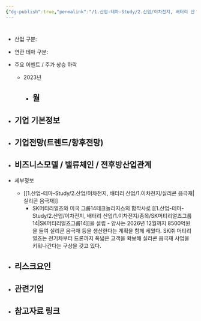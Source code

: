 ```yaml
---
{"dg-publish":true,"permalink":"/1.산업-테마-Study/2.산업/이차전지, 배터리 산업/1.이차전지/종목/SK머티리얼즈/","created":"2024-11-20T21:02:27.568+09:00","updated":"2025-06-03T20:07:21.282+09:00"}
---
```


#

- 산업 구분:


- 연관 테마 구분: 



- 주요 이벤트  /  주가 상승 하락
	- 2023년
		- 월
			- 




- 기업 기본정보
	- 





 - 기업전망(트렌드/향후전망)
	- 





- 비즈니스모델 / 밸류체인 / 전후방산업관계
	- 





- 세부정보
	- [[1.산업-테마-Study/2.산업/이차전지, 배터리 산업/1.이차전지/실리콘 음극재\|실리콘 음극재]]
		- SK머티리얼즈와 미국 그룹14테크놀리지스의 합작사로 [[1.산업-테마-Study/2.산업/이차전지, 배터리 산업/1.이차전지/종목/SK머티리얼즈그룹14\|SK머티리얼즈그룹14]]을 설립
				- 양사는 2026년 12월까지 8500억원을 들여 실리콘 음극재 등을 생산한다는 계획을 함께 세웠다. SK㈜ 머티리얼즈는 전기차부터 드론까지 폭넓은 고객을 확보해 실리콘 음극재 사업을 키워나간다는 구상을 갖고 있다.





- 리스크요인
	- 





- 관련기업
	- 




- 참고자료 링크
	- 